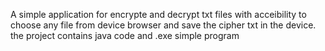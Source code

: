 A simple application for encrypte and decrypt txt files with acceibility to choose any file from device browser and save the cipher txt in the device. the project contains java code and .exe simple program
